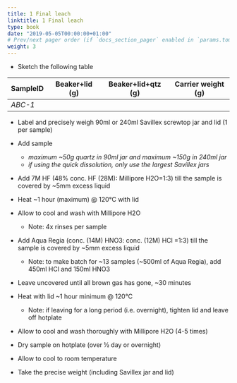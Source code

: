 ```yaml
---
title: 1 Final leach
linktitle: 1 Final leach
type: book
date: "2019-05-05T00:00:00+01:00"
# Prev/next pager order (if `docs_section_pager` enabled in `params.toml`)
weight: 3
---
```

- Sketch the following table

|SampleID|Beaker+lid (g)|Beaker+lid+qtz (g)|Carrier weight (g)|
|--------|--------------|------------------|------------------|
|_ABC-1_ |              |                  |                  |

- Label and precisely weigh 90ml or 240ml Savillex screwtop jar and lid (1 per sample)
- Add sample 
   - _maximum ~50g quartz in 90ml jar and maximum ~150g in 240ml jar_
   - _if using the quick dissolution, only use the largest Savillex jars_

- Add 7M HF (48% conc. HF (28M): Millipore H2O=1:3) till the sample is covered by ~5mm excess liquid
- Heat ~1 hour (maximum) @ 120°C with lid 
- Allow to cool and wash with Millipore H2O
	 - Note: 4x rinses per sample

- Add Aqua Regia (conc. (14M) HNO3: conc. (12M) HCl =1:3) till the sample is covered by ~5mm excess liquid
	 - Note: to make batch for ~13 samples (~500ml  of Aqua Regia), add 450ml HCl and 150ml HNO3

- Leave uncovered until all brown gas has gone, ~30 minutes
- Heat with lid ~1 hour minimum @ 120°C
	 - Note: if leaving for a long period (i.e. overnight), tighten lid and leave off hotplate

- Allow to cool and wash thoroughly with Millipore H2O (4-5 times)
- Dry sample on hotplate (over ½ day or overnight)
- Allow to cool to room temperature
- Take the precise weight (including Savillex jar and lid)
